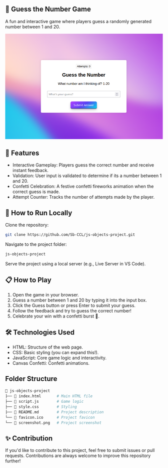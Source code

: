 ## 🎯 Guess the Number Game

A fun and interactive game where players guess a randomly generated number between 1 and 20.

![screenshot](screenshot.png "screenshot")

## 🌟 Features

- Interactive Gameplay: Players guess the correct number and receive instant feedback.
- Validation: User input is validated to determine if its a number between 1 and 20.
- Confetti Celebration: A festive confetti fireworks animation when the correct guess is made.
- Attempt Counter: Tracks the number of attempts made by the player.

## 🚀 How to Run Locally

Clone the repository:

```bash
git clone https://github.com/Sb-CCL/js-objects-project.git
```

Navigate to the project folder:

```bash
js-objects-project
```

Serve the project using a local server (e.g., Live Server in VS Code).

## 📋 How to Play

1. Open the game in your browser.
2. Guess a number between 1 and 20 by typing it into the input box.
3. Click the Guess button or press Enter to submit your guess.
4. Follow the feedback and try to guess the correct number!
5. Celebrate your win with a confetti burst 🎉.

## 🛠️ Technologies Used

- HTML: Structure of the web page.
- CSS: Basic styling (you can expand this!).
- JavaScript: Core game logic and interactivity.
- Canvas Confetti: Confetti animations.

## Folder Structure

```bash
📁 js-objects-project
├── 📄 index.html       # Main HTML file
├── 📄 script.js        # Game logic
├── 📄 style.css        # Styling
├── 📄 README.md        # Project description
└── 📄 favicon.ico      # Project favicon
└── 📄 screenshot.png   # Project screenshot
```

## ✨ Contribution

If you'd like to contribute to this project, feel free to submit issues or pull requests. Contributions are always welcome to improve this repository further!
